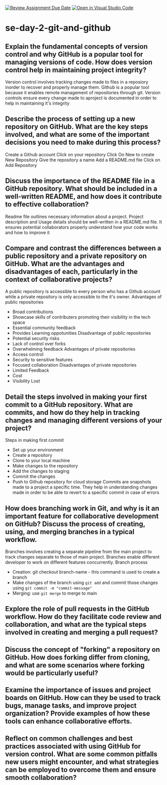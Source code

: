 [![Review Assignment Due Date](https://classroom.github.com/assets/deadline-readme-button-22041afd0340ce965d47ae6ef1cefeee28c7c493a6346c4f15d667ab976d596c.svg)](https://classroom.github.com/a/8wgCKhpZ)
[![Open in Visual Studio Code](https://classroom.github.com/assets/open-in-vscode-2e0aaae1b6195c2367325f4f02e2d04e9abb55f0b24a779b69b11b9e10269abc.svg)](https://classroom.github.com/online_ide?assignment_repo_id=17474254&assignment_repo_type=AssignmentRepo)
# se-day-2-git-and-github
## Explain the fundamental concepts of version control and why GitHub is a popular tool for managing versions of code. How does version control help in maintaining project integrity?
Version control involves tracking changes made to files in a reposiory inorder to recover and properly manage them. Github is a popular tool because it enables remote management of repositories through git. Version controls ensure every change made to aproject is documented in order to help in maintaining it's integrity

## Describe the process of setting up a new repository on GitHub. What are the key steps involved, and what are some of the important decisions you need to make during this process?
Create a Github account
Click on your repository
Click On New to create New Repository
Give the repository a name
Add a README.md file
Click on Add Repository

## Discuss the importance of the README file in a GitHub repository. What should be included in a well-written README, and how does it contribute to effective collaboration?
Readme file outlines necessary information about a project. Project description and Usage details should be well-written in a README.md file. It ensures potential collaborators properly understand how your code works and how to improve it

## Compare and contrast the differences between a public repository and a private repository on GitHub. What are the advantages and disadvantages of each, particularly in the context of collaborative projects?
A public repository is accessible to every person who has a Github account while a private repository is only accessible to the it's owner.
Advantages of public repositories
- Broad contributions
- Showcase skills of contributers promoting their visibility in the tech space
- Essential community feedback
- Provides Learning oppotunities
Disadvantage of public repositories
- Potential security risks
- Lack of control over forks
- Overwhelming feedback
Advantages of private repositories
- Access control
- Security to sensitive features
- Focused collaboration
Disadvantages of private repositories
- Limited Feedback
- Cost
- Visibility Lost

## Detail the steps involved in making your first commit to a GitHub repository. What are commits, and how do they help in tracking changes and managing different versions of your project?
Steps in making first commit
- Set up your environment
- Create a repository
- Clone to your local machine
- Make changes to the repository
- Add the changes to staging
- Commit the changes
- Push to Github repository for cloud storage
Commits are snapshots made to a project a specific time.
They help in understanding changes made in order to be able to revert to a specific commit in case of errors

## How does branching work in Git, and why is it an important feature for collaborative development on GitHub? Discuss the process of creating, using, and merging branches in a typical workflow.
Branches involves creating a separate pipeline from the main project to track changes separate to those of main project.
Branches enable different developer to work on different features concurrently.
Branch process
- Creation: git checkout branch-name -  this command is used to create a branch
- Make changes of the branch using `git add` and commit those changes using `git commit -m "commit-message"`
- Merging: use `git merge` to merge to main

## Explore the role of pull requests in the GitHub workflow. How do they facilitate code review and collaboration, and what are the typical steps involved in creating and merging a pull request?


## Discuss the concept of "forking" a repository on GitHub. How does forking differ from cloning, and what are some scenarios where forking would be particularly useful?

## Examine the importance of issues and project boards on GitHub. How can they be used to track bugs, manage tasks, and improve project organization? Provide examples of how these tools can enhance collaborative efforts.

## Reflect on common challenges and best practices associated with using GitHub for version control. What are some common pitfalls new users might encounter, and what strategies can be employed to overcome them and ensure smooth collaboration?
